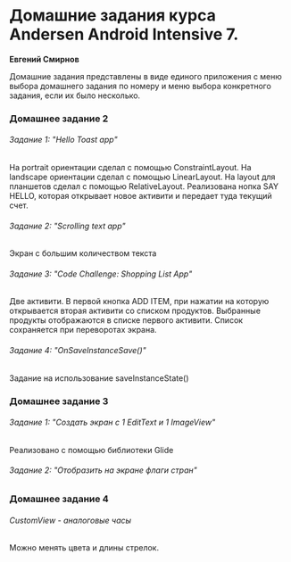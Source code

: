 # Домашние задания курса Andersen Android Intensive 7.

**Евгений Смирнов**

Домашние задания представлены в виде единого приложения с меню выбора домашнего задания по номеру и
меню выбора конкретного задания, если их было несколько.

### Домашнее задание 2

###### Задание 1: "Hello Toast app"

На portrait ориентации сделал с помощью ConstraintLayout. На landscape ориентации сделал с помощью
LinearLayout. На layout для планшетов сделал с помощью RelativeLayout. Реализована нопка SAY HELLO,
которая открывает новое активити и передает туда текущий счет.

###### Задание 2: "Scrolling text app"

Экран с большим количеством текста

###### Задание 3: "Code Challenge: Shopping List App"

Две активити. В первой кнопка ADD ITEM, при нажатии на которую открывается вторая активити со
списком продуктов. Выбранные продукты отображаются в списке первого активити. Список сохраняется при
переворотах экрана.

###### Задание 4: "OnSaveInstanceSave()"

Задание на использование saveInstanceState()

### Домашнее задание 3

###### Задание 1: "Создать экран с 1 EditText и 1 ImageView"

Реализовано с помощью библиотеки Glide

###### Задание 2: "Отобразить на экране флаги стран"

### Домашнее задание 4

###### CustomView - аналоговые часы

Можно менять цвета и длины стрелок.
